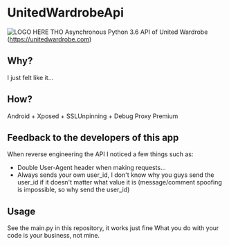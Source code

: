 # UnitedWardrobeApi
![LOGO HERE THO](https://www.staticuw.com/assets/images/fb-header-2.jpg)
Asynchronous Python 3.6 API of United Wardrobe (https://unitedwardrobe.com)

## Why?
I just felt like it...

## How?
Android + Xposed + SSLUnpinning + Debug Proxy Premium

## Feedback to the developers of this app
When reverse engineering the API I noticed a few things such as:
+ Double User-Agent header when  making requests...
+ Always sends your own user_id, I don't know why you guys send the user_id if it doesn't matter what value it is (message/comment spoofing is impossible, so why send the user_id)

## Usage
See the main.py in this repository, it works just fine
What you do with your code is your business, not mine.
